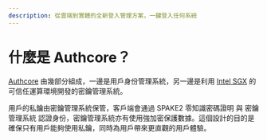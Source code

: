 ```yaml
---
description: 從雲端到實體的全新登入管理方案，一鍵登入任何系統
---
```


# 什麼是 Authcore？

[Authcore](https://authcore.io/zh-TW/) 由幾部分組成，一邊是用戶身份管理系統，另一邊是利用 [Intel SGX](https://www.intel.com.tw/content/www/tw/zh/architecture-and-technology/software-guard-extensions.html) 的可信任運算環境開發的密鑰管理系統。

用戶的私鑰由密鑰管理系統保管，客戶端會通過 SPAKE2 零知識密碼證明 與 密鑰管理系統 認證身份，密鑰管理系統亦有使用強加密保護數據。這個設計的目的是確保只有用戶能夠使用私鑰，同時為用戶帶來更直觀的用戶體驗。
